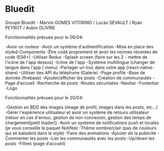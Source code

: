 # Bluedit
Groupe Bluedit - Marvin GOMES VITORINO / Lucas SEVAULT / Ryan PEYROT / Aubin OLIVRIE

Fonctionnalités prévues pour le 06/04:

-Avoir un routeur
-Avoir un système d'authentification
-Mise en place des styled-Components
-Être codé proprement et avoir les normes récentes de code (ES6+)
-Utiliser Redux
-Splash screen (faire sur les 2 - mettre de l'icône de l'app dessus)
-Icône de l'app
-Système multilingue (changer de langue dans l'app | menu)
-Partager un truc dans votre app (react-native-share)
-Utiliser des API du téléphone (Galerie)
-Page profile
-Base de donnée (firebase)
-Ajouter/afficher les posts
-Création de communautés
-Page d’accueil
-Recherche de posts
-Routes sécurisées
-Navbar
-Footerbar
-Logo


Fonctionnalités prévues pour le 20/04:

-Gestion en BDD des images (image de profil, images dans les posts, etc…)
-Gérer l'expérience utilisateur et avoir un système de retours utilisateur (retour en cas d'erreur, gestion de non connexion, gestion des temps de chargement[petit loader])
-Avoir un systeme de notifications push et locales (je vous conseille le paquet Notifee)
-Thème sombre/clair (pas de couleurs qui se baladent dans le style)
-Faire des animations
-Ajouter de la publicité
-Commenter les posts
-Lier les communautés avec les posts
-Up/down les posts
-Filtres (page d’accueil)

